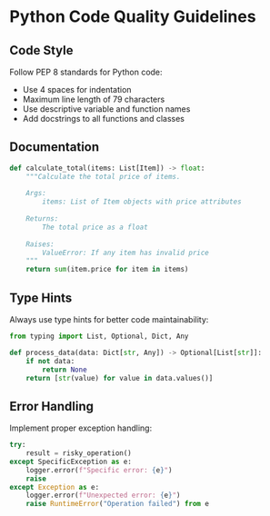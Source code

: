 # Python Code Quality Guidelines

## Code Style
Follow PEP 8 standards for Python code:
- Use 4 spaces for indentation
- Maximum line length of 79 characters
- Use descriptive variable and function names
- Add docstrings to all functions and classes

## Documentation
```python
def calculate_total(items: List[Item]) -> float:
    """Calculate the total price of items.
    
    Args:
        items: List of Item objects with price attributes
        
    Returns:
        The total price as a float
        
    Raises:
        ValueError: If any item has invalid price
    """
    return sum(item.price for item in items)
```

## Type Hints
Always use type hints for better code maintainability:

```python
from typing import List, Optional, Dict, Any

def process_data(data: Dict[str, Any]) -> Optional[List[str]]:
    if not data:
        return None
    return [str(value) for value in data.values()]
```

## Error Handling
Implement proper exception handling:

```python
try:
    result = risky_operation()
except SpecificException as e:
    logger.error(f"Specific error: {e}")
    raise
except Exception as e:
    logger.error(f"Unexpected error: {e}")
    raise RuntimeError("Operation failed") from e
```